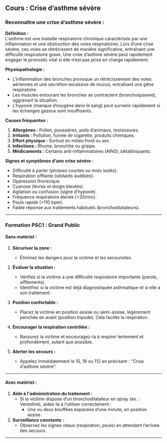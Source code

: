 ## **Cours : Crise d’asthme sévère**

### **Reconnaître une crise d’asthme sévère :**

**Définition :**  
L'asthme est une maladie respiratoire chronique caractérisée par une inflammation et une obstruction des voies respiratoires. Lors d’une crise sévère, ces voies se rétrécissent de manière significative, entraînant une difficulté respiratoire grave. Une crise d’asthme sévère peut rapidement engager le pronostic vital si elle n’est pas prise en charge rapidement.

**Physiopathologie :**

- L’inflammation des bronches provoque un rétrécissement des voies aériennes et une sécrétion excessive de mucus, entraînant une gêne respiratoire.
- Les muscles entourant les bronches se contractent (bronchospasme), aggravant la situation.
- L’hypoxie (manque d’oxygène dans le sang) peut survenir rapidement si les échanges gazeux sont insuffisants.

**Causes fréquentes :**

1. **Allergènes :** Pollen, poussières, poils d’animaux, moisissures.
2. **Irritants :** Pollution, fumée de cigarette, produits chimiques.
3. **Effort physique :** Surtout en milieu froid ou sec.
4. **Infections :** Rhume, bronchite ou grippe.
5. **Médicaments :** Certains anti-inflammatoires (AINS), bêtabloquants.

**Signes et symptômes d’une crise sévère :**

- Difficulté à parler (phrases courtes ou mots isolés).
- Respiration sifflante (sibilants audibles).
- Oppression thoracique.
- Cyanose (lèvres et doigts bleutés).
- Agitation ou confusion (signe d’hypoxie).
- Fréquence respiratoire élevée (>25/min).
- Pouls rapide (>110 bpm).
- Faible réponse aux traitements habituels (bronchodilatateurs).

---

### **Formation PSC1 : Grand Public**

#### **Sans matériel :**

1. **Sécuriser la zone :**
    
    - Éliminez les dangers pour la victime et les secouristes.
2. **Évaluer la situation :**
    
    - Vérifiez si la victime a une difficulté respiratoire importante (parole, sifflements).
    - Identifiez si la victime est déjà diagnostiquée asthmatique et si elle a son traitement.
3. **Position confortable :**
    
    - Placez la victime en position assise ou semi-assise, légèrement penchée en avant (position tripode). Cela facilite la respiration.
4. **Encourager la respiration contrôlée :**
    
    - Rassurez la victime et encouragez-la à respirer lentement et profondément, autant que possible.
5. **Alerter les secours :**
    
    - Appelez immédiatement le 15, 18 ou 112 en précisant : "Crise d’asthme sévère".

---

#### **Avec matériel :**

1. **Aide à l'administration du traitement :**
    - Si la victime dispose d’un bronchodilatateur en spray (ex. : Ventoline), aidez-la à l’utiliser correctement :
        - Une ou deux bouffées espacées d’une minute, en position assise.
2. **Surveillance constante :**
    - Observez les signes vitaux (respiration, pouls) en attendant l’arrivée des secours.

---